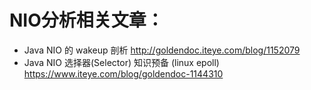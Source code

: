 



# NIO分析相关文章：
* Java NIO 的 wakeup 剖析                              http://goldendoc.iteye.com/blog/1152079
* Java NIO 选择器(Selector) 知识预备 (linux epoll)     https://www.iteye.com/blog/goldendoc-1144310